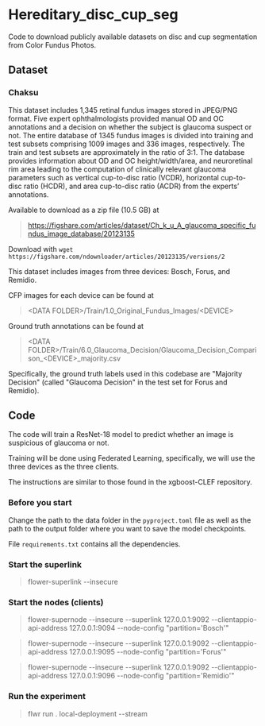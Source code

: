 # Hereditary_disc_cup_seg
Code to download publicly available datasets on disc and cup segmentation from Color Fundus Photos.

## Dataset

### Chaksu
This dataset includes 1,345 retinal fundus images stored in JPEG/PNG format. Five expert ophthalmologists provided manual OD and OC annotations and a decision on whether the subject is glaucoma suspect or not. The entire database of 1345 fundus images is divided into training and test subsets comprising 1009 images and 336 images, respectively. The train and test subsets are approximately in the ratio of 3:1. The database provides information about OD and OC height/width/area, and neuroretinal rim area leading to the computation of clinically relevant glaucoma parameters such as vertical cup-to-disc ratio (VCDR), horizontal cup-to-disc ratio (HCDR), and area cup-to-disc ratio (ACDR) from the experts’ annotations.

Available to download as a zip file (10.5 GB) at
> https://figshare.com/articles/dataset/Ch_k_u_A_glaucoma_specific_fundus_image_database/20123135

Download with
`wget https://figshare.com/ndownloader/articles/20123135/versions/2`

This dataset includes images from three devices: Bosch, Forus, and Remidio.

CFP images for each device can be found at
> \<DATA FOLDER>/Train/1.0_Original_Fundus_Images/\<DEVICE>

Ground truth annotations can be found at
> \<DATA FOLDER>/Train/6.0_Glaucoma_Decision/Glaucoma_Decision_Comparison_\<DEVICE>_majority.csv

Specifically, the ground truth labels used in this codebase are "Majority Decision" (called "Glaucoma Decision" in the test set for Forus and Remidio).

## Code

The code will train a ResNet-18 model to predict whether an image is suspicious of glaucoma or not.

Training will be done using Federated Learning, specifically, we will use the three devices as the three clients.

The instructions are similar to those found in the xgboost-CLEF repository.

### Before you start
Change the path to the data folder in the `pyproject.toml` file as well as the path to the output folder where you want to save the model checkpoints.

File `requirements.txt` contains all the dependencies.

### Start the superlink
> flower-superlink --insecure

### Start the nodes (clients)
> flower-supernode --insecure --superlink 127.0.0.1:9092 --clientappio-api-address 127.0.0.1:9094 --node-config "partition='Bosch'"

> flower-supernode --insecure --superlink 127.0.0.1:9092 --clientappio-api-address 127.0.0.1:9095 --node-config "partition='Forus'"

> flower-supernode --insecure --superlink 127.0.0.1:9092 --clientappio-api-address 127.0.0.1:9096 --node-config "partition='Remidio'"

### Run the experiment
> flwr run . local-deployment --stream